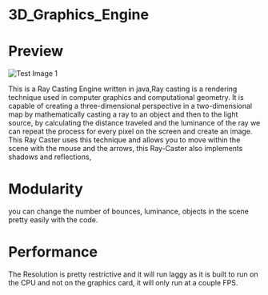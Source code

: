 # 3D_Graphics_Engine

# Preview

![Test Image 1](capture.png)

This is a Ray Casting Engine written in java,Ray casting is a rendering technique used in computer graphics and computational geometry. 
It is capable of creating a three-dimensional perspective in a two-dimensional map by mathematically casting a ray to an object and then to the light source, by calculating the distance traveled and the luminance of the ray we can repeat the process for every pixel on the screen and create an image.
This Ray Caster uses this technique and allows you to move within the scene with the mouse and the arrows, this Ray-Caster also implements shadows and reflections, 

# Modularity
you can change the number of bounces, luminance, objects in the scene pretty easily with the code.

# Performance
The Resolution is pretty restrictive and it will run laggy as it is built to run on the CPU and not on the graphics card, it will only run at a couple FPS.
